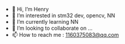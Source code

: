- 👋 Hi, I’m Henry
- 👀 I’m interested in stm32 dev, opencv, NN
- 🌱 I’m currently learning NN
- 💞️ I’m looking to collaborate on ...
- 📫 How to reach me : 1160375083@qq.com

<!---
jhr419/jhr419 is a ✨ special ✨ repository because its `README.md` (this file) appears on your GitHub profile.
You can click the Preview link to take a look at your changes.
--->
